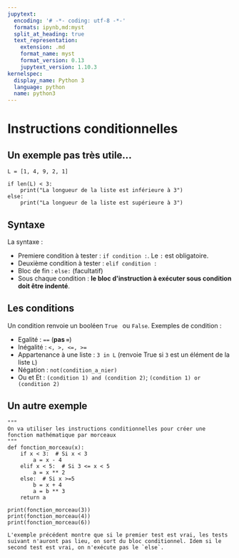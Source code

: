 ```yaml
---
jupytext:
  encoding: '# -*- coding: utf-8 -*-'
  formats: ipynb,md:myst
  split_at_heading: true
  text_representation:
    extension: .md
    format_name: myst
    format_version: 0.13
    jupytext_version: 1.10.3
kernelspec:
  display_name: Python 3
  language: python
  name: python3
---
```


# Instructions conditionnelles

## Un exemple pas très utile...
```{code-cell}
L = [1, 4, 9, 2, 1]

if len(L) < 3:
	print("La longueur de la liste est inférieure à 3")
else:
	print("La longueur de la liste est supérieure à 3")
```

## Syntaxe
La syntaxe :
* Premiere condition à tester : `if condition :`. Le `:` est obligatoire.
* Deuxième condition à tester : `elif condition :`
* Bloc de fin : `else:` (facultatif)
* Sous chaque condition : __le bloc d'instruction à exécuter sous condition doit être indenté__.

## Les conditions
Un condition renvoie un booléen `True ` ou `False`. Exemples de condition :
* Egalité : `==` (__pas `=`__)
* Inégalité : `<, >, <=, >=`
* Appartenance à une liste : `3 in L` (renvoie True si `3` est un élément de la liste `L`)
* Négation : `not(condition_a_nier)`
* Ou et Et : `(condition 1) and (condition 2)`; `(condition 1) or (condition 2)`

## Un autre exemple

```{code-cell}
""" 
On va utiliser les instructions conditionnelles pour créer une fonction mathématique par morceaux
"""
def fonction_morceau(x):
	if x < 3:  # Si x < 3
		a = x - 4
	elif x < 5:  # Si 3 <= x < 5
		a = x ** 2
	else:  # Si x >=5
		b = x + 4
		a = b ** 3
	return a

print(fonction_morceau(3))
print(fonction_morceau(4))
print(fonction_morceau(6))
```

```{margin}
L'exemple précédent montre que si le premier test est vrai, les tests suivant n'auront pas lieu, on sort du bloc conditionnel. Idem si le second test est vrai, on n'exécute pas le `else`.
```

